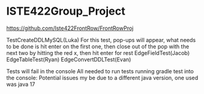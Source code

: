 # ISTE422Group_Project
https://github.com/Iste422FrontRow/FrontRowProj

TestCreateDDLMySQL(Luka)
For this test, pop-ups will appear, what needs to be done is hit enter on the first one, then close out of the pop with the next two by hitting the red x, then hit enter for rest
EdgeFieldTest(Jacob)
EdgeTableTest(Ryan) 
EdgeConvertDDLTest(Evan)

Tests will fail in the console
All needed to run tests running gradle test into the console:
Potential issues my be due to a different java version, one used was java 17
